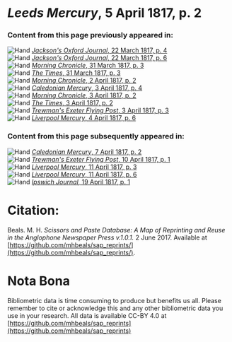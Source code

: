 # *Leeds Mercury*, 5 April 1817, p. 2  
  
### Content from this page previously appeared in:  
![Hand](http://scissorsandpaste.net/wp-content/uploads/2017/06/smallhandpointer.png) [*Jackson's Oxford Journal*, 22 March 1817, p. 4](https://mhbeals.github.io/sap_html/Jackson's-Oxford-Journal/Jackson's-Oxford-Journal-22-March-1817-p-4)  
![Hand](http://scissorsandpaste.net/wp-content/uploads/2017/06/smallhandpointer.png) [*Jackson's Oxford Journal*, 22 March 1817, p. 6](https://mhbeals.github.io/sap_html/Jackson's-Oxford-Journal/Jackson's-Oxford-Journal-22-March-1817-p-6)  
![Hand](http://scissorsandpaste.net/wp-content/uploads/2017/06/smallhandpointer.png) [*Morning Chronicle*, 31 March 1817, p. 3](https://mhbeals.github.io/sap_html/Morning-Chronicle/Morning-Chronicle-31-March-1817-p-3)  
![Hand](http://scissorsandpaste.net/wp-content/uploads/2017/06/smallhandpointer.png) [*The Times*, 31 March 1817, p. 3](https://mhbeals.github.io/sap_html/The-Times/The-Times-31-March-1817-p-3)  
![Hand](http://scissorsandpaste.net/wp-content/uploads/2017/06/smallhandpointer.png) [*Morning Chronicle*, 2 April 1817, p. 2](https://mhbeals.github.io/sap_html/Morning-Chronicle/Morning-Chronicle-2-April-1817-p-2)  
![Hand](http://scissorsandpaste.net/wp-content/uploads/2017/06/smallhandpointer.png) [*Caledonian Mercury*, 3 April 1817, p. 4](https://mhbeals.github.io/sap_html/Caledonian-Mercury/Caledonian-Mercury-3-April-1817-p-4)  
![Hand](http://scissorsandpaste.net/wp-content/uploads/2017/06/smallhandpointer.png) [*Morning Chronicle*, 3 April 1817, p. 2](https://mhbeals.github.io/sap_html/Morning-Chronicle/Morning-Chronicle-3-April-1817-p-2)  
![Hand](http://scissorsandpaste.net/wp-content/uploads/2017/06/smallhandpointer.png) [*The Times*, 3 April 1817, p. 2](https://mhbeals.github.io/sap_html/The-Times/The-Times-3-April-1817-p-2)  
![Hand](http://scissorsandpaste.net/wp-content/uploads/2017/06/smallhandpointer.png) [*Trewman's Exeter Flying Post*, 3 April 1817, p. 3](https://mhbeals.github.io/sap_html/Trewman's-Exeter-Flying-Post/Trewman's-Exeter-Flying-Post-3-April-1817-p-3)  
![Hand](http://scissorsandpaste.net/wp-content/uploads/2017/06/smallhandpointer.png) [*Liverpool Mercury*, 4 April 1817, p. 6](https://mhbeals.github.io/sap_html/Liverpool-Mercury/Liverpool-Mercury-4-April-1817-p-6)  
  
### Content from this page subsequently appeared in:  
![Hand](http://scissorsandpaste.net/wp-content/uploads/2017/06/smallhandpointer.png) [*Caledonian Mercury*, 7 April 1817, p. 2](https://mhbeals.github.io/sap_html/Caledonian-Mercury/Caledonian-Mercury-7-April-1817-p-2)  
![Hand](http://scissorsandpaste.net/wp-content/uploads/2017/06/smallhandpointer.png) [*Trewman's Exeter Flying Post*, 10 April 1817, p. 1](https://mhbeals.github.io/sap_html/Trewman's-Exeter-Flying-Post/Trewman's-Exeter-Flying-Post-10-April-1817-p-1)  
![Hand](http://scissorsandpaste.net/wp-content/uploads/2017/06/smallhandpointer.png) [*Liverpool Mercury*, 11 April 1817, p. 3](https://mhbeals.github.io/sap_html/Liverpool-Mercury/Liverpool-Mercury-11-April-1817-p-3)  
![Hand](http://scissorsandpaste.net/wp-content/uploads/2017/06/smallhandpointer.png) [*Liverpool Mercury*, 11 April 1817, p. 6](https://mhbeals.github.io/sap_html/Liverpool-Mercury/Liverpool-Mercury-11-April-1817-p-6)  
![Hand](http://scissorsandpaste.net/wp-content/uploads/2017/06/smallhandpointer.png) [*Ipswich Journal*, 19 April 1817, p. 1](https://mhbeals.github.io/sap_html/Ipswich-Journal/Ipswich-Journal-19-April-1817-p-1)  


# Citation: 

Beals. M. H. *Scissors and Paste Database: A Map of Reprinting and Reuse in the Anglophone Newspaper Press v.1.0.1.* 2 June 2017. Available at [https://github.com/mhbeals/sap_reprints/](https://github.com/mhbeals/sap_reprints/). 

# Nota Bona

Bibliometric data is time consuming to produce but benefits us all. Please remember to cite or acknowledge this and any other bibliometric data you use in your research. All data is available CC-BY 4.0 at [https://github.com/mhbeals/sap_reprints](https://github.com/mhbeals/sap_reprints)